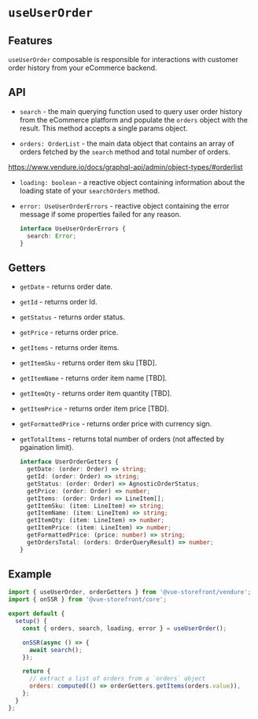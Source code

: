 # `useUserOrder`

## Features

`useUserOrder` composable is responsible for interactions with customer order history from your eCommerce backend.

## API

- `search` - the main querying function used to query user order history from the eCommerce platform and populate the `orders` object with the result. This method accepts a single params object.

- `orders: OrderList` - the main data object that contains an array of orders fetched by the `search` method and total number of orders.

<https://www.vendure.io/docs/graphql-api/admin/object-types/#orderlist>

- `loading: boolean` - a reactive object containing information about the loading state of your `searchOrders` method.

- `error: UseUserOrderErrors` - reactive object containing the error message if some properties failed for any reason.

  ```ts
  interface UseUserOrderErrors {
    search: Error;
  }
  ```

## Getters

- `getDate` - returns order date.

- `getId` - returns order Id.

- `getStatus` - returns order status.

- `getPrice` - returns order price.

- `getItems` - returns order items.

- `getItemSku` - returns order item sku [TBD].

- `getItemName` - returns order item name [TBD].

- `getItemQty` - returns order item quantity [TBD].

- `getItemPrice` - returns order item price [TBD].

- `getFormattedPrice` - returns order price with currency sign.

- `getTotalItems` - returns total number of orders (not affected by pgaination limit).

  ```ts
  interface UserOrderGetters {
    getDate: (order: Order) => string;
    getId: (order: Order) => string;
    getStatus: (order: Order) => AgnosticOrderStatus;
    getPrice: (order: Order) => number;
    getItems: (order: Order) => LineItem[];
    getItemSku: (item: LineItem) => string;
    getItemName: (item: LineItem) => string;
    getItemQty: (item: LineItem) => number;
    getItemPrice: (item: LineItem) => number;
    getFormattedPrice: (price: number) => string;
    getOrdersTotal: (orders: OrderQueryResult) => number;
  }
  ```

## Example

```js
import { useUserOrder, orderGetters } from '@vue-storefront/vendure';
import { onSSR } from '@vue-storefront/core';

export default {
  setup() {
    const { orders, search, loading, error } = useUserOrder();

    onSSR(async () => {
      await search();
    });

    return {
      // extract a list of orders from a `orders` object
      orders: computed(() => orderGetters.getItems(orders.value)),
    };
  }
};
```
